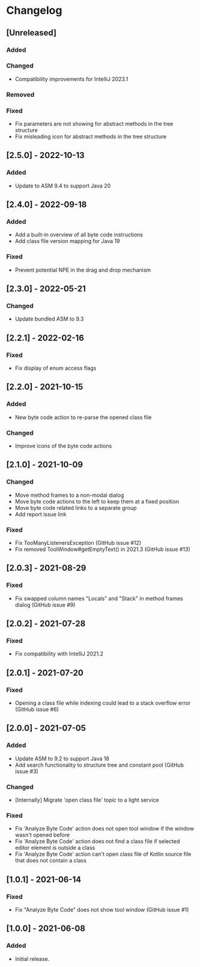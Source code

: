# Changelog

## [Unreleased]
### Added

### Changed
- Compatibility improvements for IntelliJ 2023.1

### Removed

### Fixed
- Fix parameters are not showing for abstract methods in the tree structure 
- Fix misleading icon for abstract methods in the tree structure

## [2.5.0] - 2022-10-13
### Added
- Update to ASM 9.4 to support Java 20

## [2.4.0] - 2022-09-18
### Added
- Add a built-in overview of all byte code instructions
- Add class file version mapping for Java 19

### Fixed
- Prevent potential NPE in the drag and drop mechanism

## [2.3.0] - 2022-05-21
### Changed
- Update bundled ASM to 9.3

## [2.2.1] - 2022-02-16
### Fixed
- Fix display of enum access flags

## [2.2.0] - 2021-10-15
### Added
- New byte code action to re-parse the opened class file

### Changed
- Improve icons of the byte code actions

## [2.1.0] - 2021-10-09
### Changed
- Move method frames to a non-modal dialog
- Move byte code actions to the left to keep them at a fixed position
- Move byte code related links to a separate group
- Add report issue link

### Fixed
- Fix TooManyListenersException (GitHub issue #12)
- Fix removed ToolWindow#getEmptyText() in 2021.3 (GitHub issue #13)

## [2.0.3] - 2021-08-29
### Fixed
- Fix swapped column names "Locals" and "Stack" in method frames dialog (GitHub issue #9)

## [2.0.2] - 2021-07-28
### Fixed
- Fix compatibility with IntelliJ 2021.2

## [2.0.1] - 2021-07-20
### Fixed
- Opening a class file while indexing could lead to a stack overflow error (GitHub issue #6)

## [2.0.0] - 2021-07-05
### Added
- Update ASM to 9.2 to support Java 18
- Add search functionality to structure tree and constant pool (GitHub issue #3)

### Changed
- [Internally] Migrate 'open class file' topic to a light service

### Fixed
- Fix 'Analyze Byte Code' action does not open tool window if the window wasn't opened before
- Fix 'Analyze Byte Code' action does not find a class file if selected editor element is outside a class
- Fix 'Analyze Byte Code' action can't open class file of Kotlin source file that does not contain a class

## [1.0.1] - 2021-06-14
### Fixed
- Fix "Analyze Byte Code" does not show tool window (GitHub issue #1)

## [1.0.0] - 2021-06-08
### Added
- Initial release.